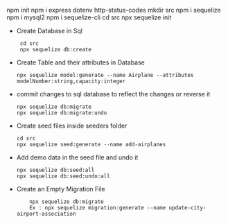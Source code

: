 npm init
npm i express dotenv http-status-codes
mkdir src
npm i sequelize
npm i mysql2
npm i sequelize-cli
cd src
npx sequelize init


- Create Database in Sql
    ```
     cd src
     npx sequelize db:create
    ```

- Create Table and their attributes in Database
    ```
    npx sequelize model:generate --name Airplane --attributes modelNumber:string,capacity:integer
    ```
- commit changes to sql database to reflect the changes or reverse it
    ```
    npx sequelize db:migrate
    npx sequelize db:migrate:undo 
    ```
- Create seed files inside seeders folder
    ```
    cd src
    npx sequelize seed:generate --name add-airplanes
    ```
- Add demo data in the seed file and undo it
    ```
    npx sequelize db:seed:all
    npx sequelize db:seed:undo:all
    ```
- Create an Empty Migration File
    ```
        npx sequelize db:migrate
        Ex : npx sequelize migration:generate --name update-city-airport-association
    ```